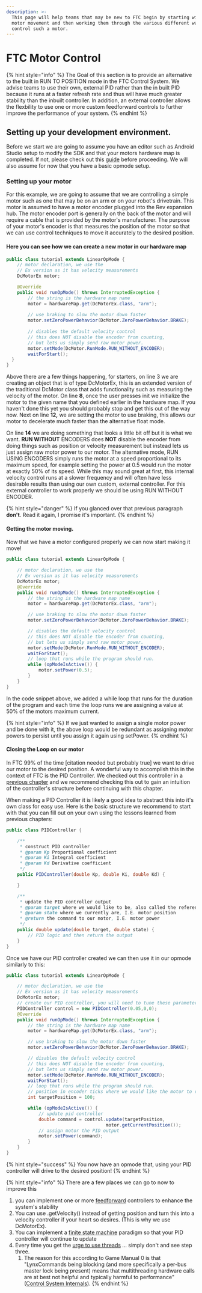 ```yaml
---
description: >-
  This page will help teams that may be new to FTC begin by starting with basic
  motor movement and then working them through the various different ways to
  control such a motor.
---
```


# FTC Motor Control

{% hint style="info" %}
The Goal of this section is to provide an alternative to the built in RUN TO POSITION mode in the FTC Control System.  We advise teams to use their own, external PID rather than the in built PID because it runs at a faster refresh rate and thus will have much greater stability than the inbuilt controller.  In addition, an external controller allows the flexbility to use one or more custom feedforward controls to further improve the performance of your system. &#x20;
{% endhint %}

## Setting up your development environment. &#x20;

Before we start we are going to assume you have an editor such as Android Studio setup to modify the SDK and that your motors hardware map is completed.  If not, please check out this [guide](https://gm0.org/en/latest/docs/software/using-android-studio.html) before proceeding. We will also assume for now that you have a basic opmode setup.

### Setting up your motor

For this example, we are going to assume that we are controlling a simple motor such as one that may be on an arm or on your robot's drivetrain.  This motor is assumed to have a motor encoder plugged into the Rev expansion hub.  The motor encoder port is generally on the back of the motor and will require a cable that is provided by the motor's manufacturer.  The purpose of your motor's encoder is that measures the position of the motor so that we can use control techniques to move it accurately to the desired position.  &#x20;

#### Here you can see how we can create a new motor in our hardware map

```java
public class tutorial extends LinearOpMode {
	// motor declaration, we use the 
	// Ex version as it has velocity measurements
	DcMotorEx motor; 

	@Override
	public void runOpMode() throws InterruptedException {
		// the string is the hardware map name
		motor = hardwareMap.get(DcMotorEx.class, "arm"); 
	
		// use braking to slow the motor down faster 
		motor.setZeroPowerBehavior(DcMotor.ZeroPowerBehavior.BRAKE);
		
		// disables the default velocity control
		// this does NOT disable the encoder from counting, 
		// but lets us simply send raw motor power.
		motor.setMode(DcMotor.RunMode.RUN_WITHOUT_ENCODER);
		waitForStart();
  }
}
```

Above there are a few things happening, for starters, on line 3 we are creating an object that is of type DcMotorEx, this is an extended version of the traditional DcMotor class that adds functionality such as measuring the velocity of the motor.  On line **8**, once the user presses init we initialize the motor to the given name that you defined earlier in the hardware map.  If you haven't done this yet you should probably stop and get this out of the way now.  Next on line **12,** we are setting the motor to use braking,  this allows our motor to decelerate much faster than the alternative float mode. &#x20;

On line **14** we are doing something that looks a little bit off but it is what we want.  **RUN WITHOUT** ENCODERS does **NOT** disable the encoder from doing things such as position or velocity measurement but instead lets us just assign raw motor power to our motor.  The alternative mode, RUN USING ENCODERS simply runs the motor at a speed proportional to its maximum speed, for example setting the power at 0.5 would run the motor at exactly 50% of its speed.  While this may sound great at first, this internal velocity control runs at a slower frequency and will often have less desirable results than using our own custom, external controller.  For this external controller to work properly we should be using RUN WITHOUT ENCODER.

{% hint style="danger" %}
If you glanced over that previous paragraph **don't**.  Read it again, I promise it's important.&#x20;
{% endhint %}

#### Getting the motor moving.&#x20;

Now that we have a motor configured properly we can now start making it move!&#x20;

```java
public class tutorial extends LinearOpMode {

	// motor declaration, we use the 
	// Ex version as it has velocity measurements
	DcMotorEx motor;
	@Override
	public void runOpMode() throws InterruptedException {
		// the string is the hardware map name
		motor = hardwareMap.get(DcMotorEx.class, "arm");

		// use braking to slow the motor down faster 
		motor.setZeroPowerBehavior(DcMotor.ZeroPowerBehavior.BRAKE);

		// disables the default velocity control
		// this does NOT disable the encoder from counting, 
		// but lets us simply send raw motor power.
		motor.setMode(DcMotor.RunMode.RUN_WITHOUT_ENCODER);
		waitForStart();
		// loop that runs while the program should run. 
		while (opModeIsActive()) {
			motor.setPower(0.5);
		}
	}
}

```

In the code snippet above, we added a while loop that runs for the duration of the program and each time the loop runs we are assigning a value at 50% of the motors maximum current. &#x20;

{% hint style="info" %}
If we just wanted to assign a single motor power and be done with it, the above loop would be redundant as assigning motor powers to persist until you assign it again using setPower.&#x20;
{% endhint %}

#### Closing the Loop on our motor

In FTC 99% of the time \[citation needed but probably true] we want to drive our motor to the desired position.  A wonderful way to accomplish this in the context of FTC is the PID Controller.  We checked out this controller in a [previous chapter](../the-pid-controller/) and we recommend checking this out to gain an intuition of the controller's structure before continuing with this chapter.&#x20;

When making a PID Controller it is likely a good idea to abstract this into it's own class for easy use.  Here is the basic structure we recommend to start with that you can fill out on your own using the lessons learned from previous chapters: &#x20;

```java
public class PIDController {

	/**
	 * construct PID controller 
	 * @param Kp Proportional coefficient  
	 * @param Ki Integral coefficient 
	 * @param Kd Derivative coefficient 
	 */
	public PIDController(double Kp, double Ki, double Kd) {

	}

	/**
	 * update the PID controller output
	 * @param target where we would like to be, also called the reference
	 * @param state where we currently are, I.E. motor position 
	 * @return the command to our motor, I.E. motor power 
	 */
	public double update(double target, double state) {
		// PID logic and then return the output 
	}
}
```

Once we have our PID controller created we can then use it in our opmode similarly to this:&#x20;

```java
public class tutorial extends LinearOpMode {

	// motor declaration, we use the
	// Ex version as it has velocity measurements
	DcMotorEx motor;
	// create our PID controller, you will need to tune these parameters
	PIDController control = new PIDController(0.05,0,0);
	@Override
	public void runOpMode() throws InterruptedException {
		// the string is the hardware map name
		motor = hardwareMap.get(DcMotorEx.class, "arm");

		// use braking to slow the motor down faster
		motor.setZeroPowerBehavior(DcMotor.ZeroPowerBehavior.BRAKE);

		// disables the default velocity control
		// this does NOT disable the encoder from counting,
		// but lets us simply send raw motor power.
		motor.setMode(DcMotor.RunMode.RUN_WITHOUT_ENCODER);
		waitForStart();
		// loop that runs while the program should run.
		// position in encoder ticks where we would like the motor to run
		int targetPosition = 100;

		while (opModeIsActive()) {
			// update pid controller 
			double command = control.update(targetPosition,
			                         motor.getCurrentPosition());
			// assign motor the PID output 
			motor.setPower(command);
		}
	}
}
```

{% hint style="success" %}
You now have an opmode that, using your PID controller will drive to the desired position!&#x20;
{% endhint %}

{% hint style="info" %}
There are a few places we can go to now to improve this

1. you can implement one or more [feedforward](../feedforward-control.md) controllers to enhance the system's stability
2. You can use .getVelocity() instead of getting position and turn this into a velocity controller if your heart so desires.  (This is why we use DcMotorEx).&#x20;
3. You can implement a [finite state machine](https://gm0.org/en/latest/docs/software/finite-state-machines.html) paradigm so that your PID controller will continue to update &#x20;
4. Every time you get the [urge to use threads](https://gm0.org/en/latest/docs/software/control-system-internals.html) ... simply don't and see step three.&#x20;
   1. The reason for this according to Game Manual 0 is that "LynxCommands being blocking (and more specifically a per-bus master lock being present) means that multithreading hardware calls are at best not helpful and typically harmful to performance" ([Control System Internals](https://gm0.org/en/latest/docs/software/control-system-internals.html)).
{% endhint %}



####



&#x20;
